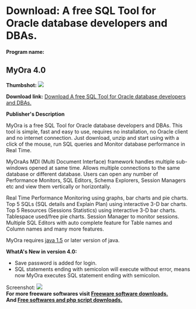 # Download: A free SQL Tool for Oracle database developers and DBAs.

**Program name:**

## MyOra 4.0

  
**Thumbshot:** ![](http://www.freewarefiles.com/screenshot/myora1_md.gif)   
  
**Download link:** [Download A free SQL Tool for Oracle database developers and DBAs.](http://freesoftwares.boysofts.com/MyOra_program_54091.html)  
  


**Publisher's Description**  
  


MyOra is a free SQL Tool for Oracle database developers and DBAs. This tool is simple, fast and easy to use, requires no installation, no Oracle client and no internet connection. Just download, unzip and start using with a click of the mouse, run SQL queries and Monitor database performance in Real Time. 

MyOraAs MDI (Multi Document Interface) framework handles multiple sub-windows opened at same time. Allows multiple connections to the same database or different database. Users can open any number of Performance Monitors, SQL Editors, Schema Explorers, Session Managers etc and view them vertically or horizontally. 

Real Time Performance Monitoring using graphs, bar charts and pie charts. Top 5 SQLs (SQL details and Explain Plan) using interactive 3-D bar charts. Top 5 Resources (Sessions Statistics) using interactive 3-D bar charts. Tablespace used/free pie charts. Session Manager to monitor sessions. Multiple SQL Editors with auto complete feature for Table names and Column names and many more features.

MyOra requires [java 1.5](http://www.java.com/en/download/manual.jsp) or later version of java. 

**WhatA's New in version 4.0:**

  * Save password is added for login. 
  * SQL statements ending with semicolon will execute without error, means now MyOra executes SQL statement ending with semicolon. 

  
  
Screenshot: ![](http://www.freewarefiles.com/screenshot/myora1.gif)   
**For more freeware softwares visit [Freeware software downloads.](http://freesoftwares.boysofts.com/)**   
**And [Free softwares and php script downloads.](http://www.boysofts.com/)**
